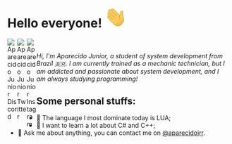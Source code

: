 # Hello everyone! <img src="https://github.com/juninhoxked/juninhoxked/blob/main/assets/hello.gif" width="50"/>
<a href="https://discord.gg/TFuVjWPzzz">
  <img align="left" alt="Aparecido Junior Discord" width="22px" src="https://cdn.jsdelivr.net/npm/simple-icons@v3/icons/discord.svg" />
</a>
<a href="https://twitter.com/aparecidojrr">
  <img align="left" alt="Aparecido Junior Twitter" width="22px" src="https://cdn.jsdelivr.net/npm/simple-icons@v3/icons/twitter.svg" />
</a>
<a href="https://www.instagram.com/aparecido.jr/">
  <img align="left" alt="Aparecido Junior Instagram" width="22px" src="https://cdn.jsdelivr.net/npm/simple-icons@v3/icons/instagram.svg" />
</a>

<br />

_Hi, I'm Aparecido Junior, a student of system development from Brazil 🇧🇷. I am currently trained as a mechanic technician, but I am addicted and passionate about system development, and I am always studying programming!_

<h2> Some personal stuffs: </h2> 
<ul>
  <li>📗 The language I most dominate today is LUA;</li>
  <li>📘 I want to learn a lot about C# and C++;</li>
  <li>💬 Ask me about anything, you can contact me on <a href="https://twitter.com/aparecidojrr">@aparecidojrr</a>.</li>
</ul>
